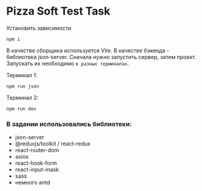 # Pizza Soft Test Task

Установить зависимости

```npm
npm i
```

В качестве сборщика используется Vite. В качестве бэкенда - библиотека json-server. Сначала нужно запустить сервер, затем проект. Запускать их необходимо `в разных терминалах`.

Терминал 1:

```npm
npm run json
```

Терминал 2:

```npm
npm run dev
```

### В задании использовались библиотеки:

- json-server
- @reduxjs/toolkit / react-redux
- react-router-dom
- axios
- react-hook-form
- react-input-mask
- sass
- немного antd
